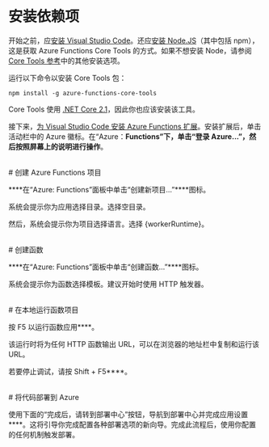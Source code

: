 # 安装依赖项

开始之前，应[安装 Visual Studio Code](https://go.microsoft.com/fwlink/?linkid=2016593)。还应[安装 Node.JS](https://go.microsoft.com/fwlink/?linkid=2016195)（其中包括 npm），这是获取 Azure Functions Core Tools 的方式。如果不想安装 Node，请参阅 [Core Tools 参考](https://go.microsoft.com/fwlink/?linkid=2016192)中的其他安装选项。

运行以下命令以安装 Core Tools 包：

``` npm install -g azure-functions-core-tools ```

Core Tools 使用 [.NET Core 2.1](https://go.microsoft.com/fwlink/?linkid=2016373)，因此你也应该安装该工具。

接下来，[为 Visual Studio Code 安装 Azure Functions 扩展](https://go.microsoft.com/fwlink/?linkid=2016800)。安装扩展后，单击活动栏中的 Azure 徽标。在“Azure：****Functions”下，单击“登录 Azure...”，然后按照屏幕上的说明进行操作****。

<br/>
# 创建 Azure Functions 项目

****在“Azure: Functions”面板中单击“创建新项目…”****图标。

系统会提示你为应用选择目录。选择空目录。

然后，系统会提示你为项目选择语言。选择 {workerRuntime}。

<br/>
# 创建函数

****在“Azure: Functions”面板中单击“创建函数…”****图标。

系统会提示你为函数选择模板。建议开始时使用 HTTP 触发器。

<br/>
# 在本地运行函数项目

按 F5 以运行函数应用****。

该运行时将为任何 HTTP 函数输出 URL，可以在浏览器的地址栏中复制和运行该 URL。

若要停止调试，请按 Shift + F5****。

<br/>
# 将代码部署到 Azure

使用下面的“完成后，请转到部署中心”按钮，导航到部署中心并完成应用设置****。这将引导你完成配置各种部署选项的新向导。完成此流程后，使用你配置的任何机制触发部署。
